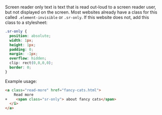 Screen reader only text is text that is read out-loud to a screen reader user, but not displayed on the screen. Most websites already have a class for this called `.element-invisible` or `.sr-only`. If this website does not, add this class to a stylesheet:

```css
.sr-only {
  position: absolute;
  width: 1px;
  height: 1px;
  padding: 0;
  margin: -1px;
  overflow: hidden;
  clip: rect(0,0,0,0);
  border: 0;
}
```

Example usage:

```html
<a class="read-more" href="fancy-cats.html">
    Read more
+    <span class="sr-only"> about fancy cats</span>
  </i>
</a>
```